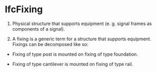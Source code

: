 IfcFixing
=========
  

  1. Physical structure that supports equipment (e. g. signal frames as components of a signal).
  

  2. A fixing is a generic term for a structure that supports equipment. Fixings can be decomposed like so: 
  

  

  

  * Fixing of type post is mounted on fixing of type foundation.
  

  * Fixing of type cantilever is mounted on fixing of type rail.
  


